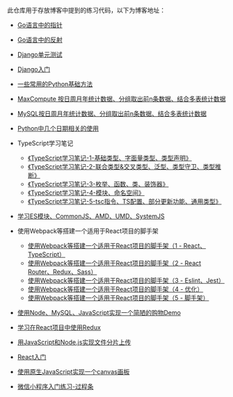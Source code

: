 此仓库用于存放博客中提到的练习代码，以下为博客地址：

+ [Go语言中的指针](https://juejin.cn/post/7100166142974492679)

+ [Go语言中的反射](https://juejin.cn/post/7097534989029343246)

+ [Django单元测试](https://juejin.cn/post/7016687269503303710/)

+ [Django入门](https://juejin.cn/post/7015896897378320391)

+ [一些常用的Python基础方法](https://juejin.cn/post/6993524865298857991)

+ [MaxCompute 按日周月年统计数据、分组取出前n条数据、结合多表统计数据](https://juejin.cn/post/6992974062511194120)

+ [MySQL按日周月年统计数据、分组取出前n条数据、结合多表统计数据](https://juejin.cn/post/6985862374284591118)

+ [Python中几个日期相关的使用](https://juejin.cn/post/6973570780357459975)

+ TypeScript学习笔记
  
  + [《TypeScript学习笔记-1-基础类型、字面量类型、类型声明》](https://juejin.im/post/6887561064129986567)
  + [《TypeScript学习笔记-2-联合类型&交叉类型、泛型、类型守卫、类型推断》](https://juejin.im/post/6887952824031068174)
  + [《TypeScript学习笔记-3-枚举、函数、类、装饰器》](https://juejin.im/post/6890127597435682829)
  + [《TypeScript学习笔记-4-模块、命名空间》](https://juejin.im/post/6892768302209171463/)
  + [《TypeScript学习笔记-5-tsc指令、TS配置、部分更新功能、通用类型》](https://juejin.im/post/6892781570545942541/)

+ [学习ES模块、CommonJS、AMD、UMD、SystemJS](https://juejin.im/post/6870141103958589454)

+ 使用Webpack等搭建一个适用于React项目的脚手架
  
  + [使用Webpack等搭建一个适用于React项目的脚手架（1 - React、TypeScript）](https://juejin.im/post/5e8b3e626fb9a03c546c2e60)
  + [使用Webpack等搭建一个适用于React项目的脚手架（2 - React Router、Redux、Sass）](https://juejin.im/post/5e8b3f7ef265da47a927ec82)
  + [使用Webpack等搭建一个适用于React项目的脚手架（3 - Eslint、Jest）](https://juejin.im/post/5e8b4004f265da480a1aaaba)
  + [使用Webpack等搭建一个适用于React项目的脚手架（4 - 优化）](https://juejin.im/post/5e8b40766fb9a03c75753fcd)
  + [使用Webpack等搭建一个适用于React项目的脚手架（5 - 脚手架）](https://juejin.im/post/5e8b40dcf265da47e02a7613)

+ [使用Node、MySQL、JavaScript实现一个简陋的购物Demo](https://juejin.im/post/5e3446e76fb9a02ff44f6e91)

+ [学习在React项目中使用Redux](https://juejin.im/post/5dc82bfee51d4523815886c9)

+ [用JavaScript和Node.js实现文件分片上传](https://juejin.im/post/5db29beb5188256467245a7b)

+ [React入门](https://juejin.im/post/5d9083d2e51d457825210a4b)

+ [使用原生JavaScript实现一个canvas画板](https://juejin.im/post/5d4c28ce5188250526558055)

+ [微信小程序入门练习-过程条](https://juejin.im/post/5d076a7de51d4556f76e809b)
